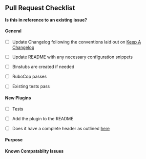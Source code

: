 ## Pull Request Checklist

**Is this in reference to an existing issue?**

#### General

- [ ] Update Changelog following the conventions laid out on [Keep A Changelog](http://keepachangelog.com/)

- [ ] Update README with any necessary configuration snippets

- [ ] Binstubs are created if needed

- [ ] RuboCop passes

- [ ] Existing tests pass 

#### New Plugins

- [ ] Tests

- [ ] Add the plugin to the README

- [ ] Does it have a complete header as outlined [here](http://sensu-plugins.io/docs/developer_guidelines.html#coding-style)

#### Purpose

#### Known Compatablity Issues


